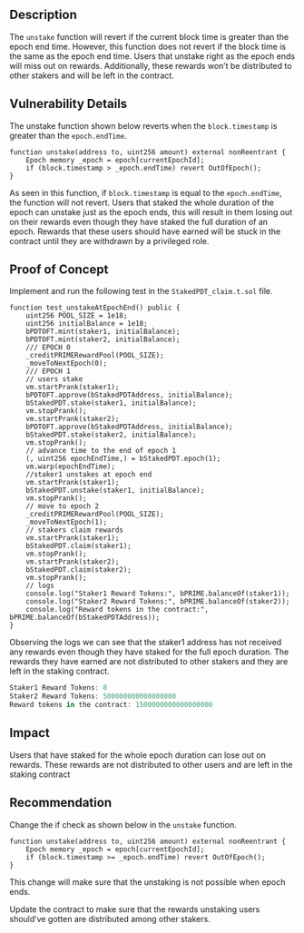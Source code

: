 ## Description
The `unstake` function will revert if the current block time is greater than the epoch end
time. However, this function does not revert if the block time is the same as the epoch
end time. Users that unstake right as the epoch ends will miss out on rewards.
Additionally, these rewards won’t be distributed to other stakers and will be left in the
contract.

## Vulnerability Details
The unstake function shown below reverts when the `block.timestamp` is greater than
the `epoch.endTime`.
```solidity
function unstake(address to, uint256 amount) external nonReentrant {
    Epoch memory _epoch = epoch[currentEpochId];
    if (block.timestamp > _epoch.endTime) revert OutOfEpoch();
}
```
As seen in this function, if `block.timestamp` is equal to the `epoch.endTime`, the function
will not revert. Users that staked the whole duration of the epoch can unstake just as the epoch ends, this will result in them losing out on their rewards even though they
have staked the full duration of an epoch. Rewards that these users should have earned
will be stuck in the contract until they are withdrawn by a privileged role.

## Proof of Concept
Implement and run the following test in the `StakedPDT_claim.t.sol` file.
```solidity
function test_unstakeAtEpochEnd() public {
    uint256 POOL_SIZE = 1e18;
    uint256 initialBalance = 1e18;
    bPDTOFT.mint(staker1, initialBalance);
    bPDTOFT.mint(staker2, initialBalance);
    /// EPOCH 0
    _creditPRIMERewardPool(POOL_SIZE);
    _moveToNextEpoch(0);
    /// EPOCH 1
    // users stake
    vm.startPrank(staker1);
    bPDTOFT.approve(bStakedPDTAddress, initialBalance);
    bStakedPDT.stake(staker1, initialBalance);
    vm.stopPrank();
    vm.startPrank(staker2);
    bPDTOFT.approve(bStakedPDTAddress, initialBalance);
    bStakedPDT.stake(staker2, initialBalance);
    vm.stopPrank();
    // advance time to the end of epoch 1
    (, uint256 epochEndTime,) = bStakedPDT.epoch(1);
    vm.warp(epochEndTime);
    //staker1 unstakes at epoch end
    vm.startPrank(staker1);
    bStakedPDT.unstake(staker1, initialBalance);
    vm.stopPrank();
    // move to epoch 2
    _creditPRIMERewardPool(POOL_SIZE);
    _moveToNextEpoch(1);
    // stakers claim rewards
    vm.startPrank(staker1);
    bStakedPDT.claim(staker1);
    vm.stopPrank();
    vm.startPrank(staker2);
    bStakedPDT.claim(staker2);
    vm.stopPrank();
    // logs
    console.log("Staker1 Reward Tokens:", bPRIME.balanceOf(staker1));
    console.log("Staker2 Reward Tokens:", bPRIME.balanceOf(staker2));
    console.log("Reward tokens in the contract:", bPRIME.balanceOf(bStakedPDTAddress));
}
```
Observing the logs we can see that the staker1 address has not received any rewards
even though they have staked for the full epoch duration. The rewards they have
earned are not distributed to other stakers and they are left in the staking contract.
```javascript
Staker1 Reward Tokens: 0
Staker2 Reward Tokens: 500000000000000000
Reward tokens in the contract: 1500000000000000000
```

## Impact
Users that have staked for the whole epoch duration can lose out on rewards. These
rewards are not distributed to other users and are left in the staking contract

## Recommendation
Change the if check as shown below in the `unstake` function.
```solidity
function unstake(address to, uint256 amount) external nonReentrant {
    Epoch memory _epoch = epoch[currentEpochId];
    if (block.timestamp >= _epoch.endTime) revert OutOfEpoch();
}
```
This change will make sure that the unstaking is not possible when epoch ends.

Update the contract to make sure that the rewards unstaking users should’ve gotten are
distributed among other stakers.
